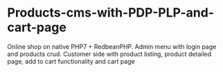 # Products-cms-with-PDP-PLP-and-cart-page
Online shop on native PHP7 + RedbeanPHP. Admin menu with login page and products crud. Customer side with product listing, product detailed page, add to cart functionality and cart page
